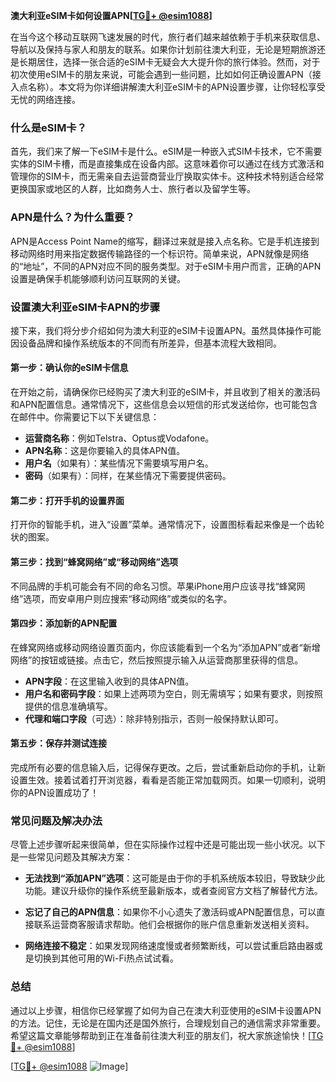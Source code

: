 **澳大利亚eSIM卡如何设置APN[[TG💪+ @esim1088](https://t.me/s/esim1088)]**

在当今这个移动互联网飞速发展的时代，旅行者们越来越依赖于手机来获取信息、导航以及保持与家人和朋友的联系。如果你计划前往澳大利亚，无论是短期旅游还是长期居住，选择一张合适的eSIM卡无疑会大大提升你的旅行体验。然而，对于初次使用eSIM卡的朋友来说，可能会遇到一些问题，比如如何正确设置APN（接入点名称）。本文将为你详细讲解澳大利亚eSIM卡的APN设置步骤，让你轻松享受无忧的网络连接。

### 什么是eSIM卡？

首先，我们来了解一下eSIM卡是什么。eSIM是一种嵌入式SIM卡技术，它不需要实体的SIM卡槽，而是直接集成在设备内部。这意味着你可以通过在线方式激活和管理你的SIM卡，而无需亲自去运营商营业厅换取实体卡。这种技术特别适合经常更换国家或地区的人群，比如商务人士、旅行者以及留学生等。

### APN是什么？为什么重要？

APN是Access Point Name的缩写，翻译过来就是接入点名称。它是手机连接到移动网络时用来指定数据传输路径的一个标识符。简单来说，APN就像是网络的“地址”，不同的APN对应不同的服务类型。对于eSIM卡用户而言，正确的APN设置是确保手机能够顺利访问互联网的关键。

### 设置澳大利亚eSIM卡APN的步骤

接下来，我们将分步介绍如何为澳大利亚的eSIM卡设置APN。虽然具体操作可能因设备品牌和操作系统版本的不同而有所差异，但基本流程大致相同。

#### 第一步：确认你的eSIM卡信息

在开始之前，请确保你已经购买了澳大利亚的eSIM卡，并且收到了相关的激活码和APN配置信息。通常情况下，这些信息会以短信的形式发送给你，也可能包含在邮件中。你需要记下以下关键信息：

- **运营商名称**：例如Telstra、Optus或Vodafone。
- **APN名称**：这是你要输入的具体APN值。
- **用户名**（如果有）：某些情况下需要填写用户名。
- **密码**（如果有）：同样，在某些情况下需要提供密码。

#### 第二步：打开手机的设置界面

打开你的智能手机，进入“设置”菜单。通常情况下，设置图标看起来像是一个齿轮状的图案。

#### 第三步：找到“蜂窝网络”或“移动网络”选项

不同品牌的手机可能会有不同的命名习惯。苹果iPhone用户应该寻找“蜂窝网络”选项，而安卓用户则应搜索“移动网络”或类似的名字。

#### 第四步：添加新的APN配置

在蜂窝网络或移动网络设置页面内，你应该能看到一个名为“添加APN”或者“新增网络”的按钮或链接。点击它，然后按照提示输入从运营商那里获得的信息。

- **APN字段**：在这里输入收到的具体APN值。
- **用户名和密码字段**：如果上述两项为空白，则无需填写；如果有要求，则按照提供的信息准确填写。
- **代理和端口字段**（可选）：除非特别指示，否则一般保持默认即可。

#### 第五步：保存并测试连接

完成所有必要的信息输入后，记得保存更改。之后，尝试重新启动你的手机，让新设置生效。接着试着打开浏览器，看看是否能正常加载网页。如果一切顺利，说明你的APN设置成功了！

### 常见问题及解决办法

尽管上述步骤听起来很简单，但在实际操作过程中还是可能出现一些小状况。以下是一些常见问题及其解决方案：

- **无法找到“添加APN”选项**：这可能是由于你的手机系统版本较旧，导致缺少此功能。建议升级你的操作系统至最新版本，或者查阅官方文档了解替代方法。
  
- **忘记了自己的APN信息**：如果你不小心遗失了激活码或APN配置信息，可以直接联系运营商客服请求帮助。他们会根据你的账户信息重新发送相关资料。

- **网络连接不稳定**：如果发现网络速度慢或者频繁断线，可以尝试重启路由器或是切换到其他可用的Wi-Fi热点试试看。

### 总结

通过以上步骤，相信你已经掌握了如何为自己在澳大利亚使用的eSIM卡设置APN的方法。记住，无论是在国内还是国外旅行，合理规划自己的通信需求非常重要。希望这篇文章能够帮助到正在准备前往澳大利亚的朋友们，祝大家旅途愉快！[[TG💪+ @esim1088](https://t.me/s/esim1088)]

[[TG💪+ @esim1088](https://t.me/s/esim1088) ![Image](https://i.postimg.cc/4NQfJmqS/Snipaste-2025-05-13-00-14-12.png)]